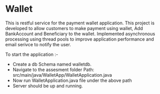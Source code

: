 
# Wallet



This is restful service for the payment wallet application. This project is developed to allow customers to make
payment using wallet, Add BankAccount and Beneficiary to the wallet. Implemented asynchronous processing using thread pools to improve application performance and email serivce to notify the user.

To start the application :- 

- Create a db Schema named walletdb.
- Navigate to the assesment folder
    Path: src/main/java/WalletApp/WalletApplication.java 
- Now run WalletApplication.java file under the above path
- Server should be up and running.

